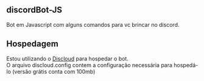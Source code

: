 ## discordBot-JS
Bot em Javascript com alguns comandos para vc brincar no discord.

## Hospedagem
Estou utilizando o [Discloud](https://discloudbot.com/) para hospedar o bot.<br>
O arquivo discloud.config contem a configuração necessária para hospedá-lo (versão grátis conta com 100mb)
